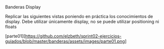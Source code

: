 Banderas Display

Replicar las siguientes vistas poniendo en práctica los conocimientos de display. Debe utilizar únicamente display, no se puede utilizar positioning ni floats

[parte01][https://github.com/elzbeth/sprint02-ejercicios-guiados/blob/master/banderas/assets/images/parte01.png]

